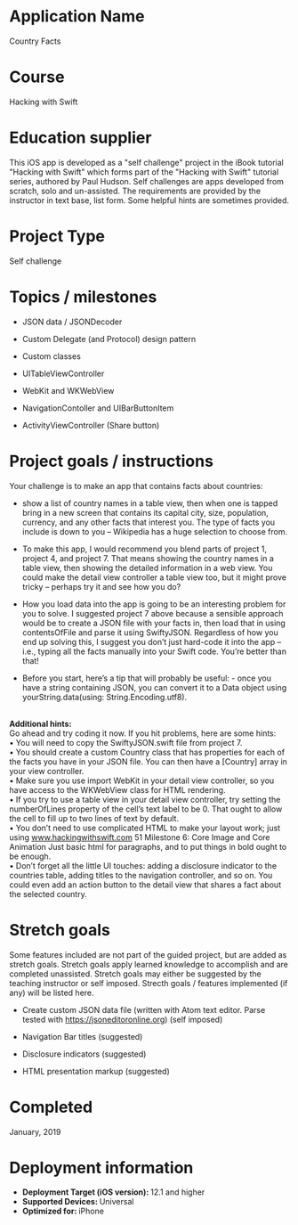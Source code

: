 # Application Name
Country Facts

# Course
Hacking with Swift

# Education supplier
This iOS app is developed as a "self challenge" project in the iBook tutorial "Hacking with Swift" which forms part of the "Hacking with Swift" tutorial series, authored by Paul Hudson. Self challenges are apps developed from scratch, solo and un-assisted. The requirements are provided by the instructor in text base, list form. Some helpful hints are sometimes provided.

# Project Type
Self challenge

# Topics / milestones
- JSON data / JSONDecoder

- Custom Delegate (and Protocol) design pattern

- Custom classes

- UITableViewController

- WebKit and WKWebView

- NavigationContoller and UIBarButtonItem

- ActivityViewController (Share button)

# Project goals / instructions

Your challenge is to make an app that contains facts about countries: 
- show a list of country names in a table view, then when one is tapped bring in a new screen that contains its capital city, size, population, currency, and any other facts that interest you. The type of facts you include is down to you – Wikipedia has a huge selection to choose from.

- To make this app, I would recommend you blend parts of project 1, project 4, and project 7. That means showing the country names in a table view, then showing the detailed information in a web view. You could make the detail view controller a table view too, but it might prove tricky – perhaps try it and see how you do?

- How you load data into the app is going to be an interesting problem for you to solve. I suggested project 7 above because a sensible approach would be to create a JSON file with your facts in, then load that in using contentsOfFile and parse it using SwiftyJSON. Regardless of how you end up solving this, I suggest you don’t just hard-code it into the app – i.e., typing all the facts manually into your Swift code. You’re better than that!
- Before you start, here’s a tip that will probably be useful: - once you have a string containing JSON, you can convert it to a Data object using yourString.data(using: String.Encoding.utf8).

</br> <strong> Additional hints: </strong> </br>
Go ahead and try coding it now. If you hit problems, here are some hints:</br>
• You will need to copy the SwiftyJSON.swift file from project 7.</br>
• You should create a custom Country class that has properties for each of the facts you
have in your JSON file. You can then have a [Country] array in your view controller.</br>
• Make sure you use import WebKit in your detail view controller, so you have access to
the WKWebView class for HTML rendering.</br>
• If you try to use a table view in your detail view controller, try setting the numberOfLines
property of the cell’s text label to be 0. That ought to allow the cell to fill up to two lines of
text by default.</br>
• You don’t need to use complicated HTML to make your layout work; just using
www.hackingwithswift.com 51
Milestone 6: Core Image and Core Animation
Just basic html for paragraphs, and to put things in bold
ought to be enough.</br>
• Don’t forget all the little UI touches: adding a disclosure indicator to the countries table,
adding titles to the navigation controller, and so on. You could even add an action button to the detail view that shares a fact about the selected country.

# Stretch goals
Some features included are not part of the guided project, but are added as stretch goals. Stretch goals apply learned knowledge to accomplish and are completed unassisted. Stretch goals may either be suggested by the teaching instructor or self imposed. Strecth goals / features implemented (if any) will be listed here.

- Create custom JSON data file (written with Atom text editor. Parse tested with https://jsoneditoronline.org) (self imposed)

- Navigation Bar titles (suggested)

- Disclosure indicators (suggested)

- HTML presentation markup (suggested)

# Completed
January, 2019

# Deployment information
- <strong>Deployment Target (iOS version): </strong>12.1 and higher
- <strong>Supported Devices: </strong>Universal
- <strong>Optimized for: </strong>iPhone
